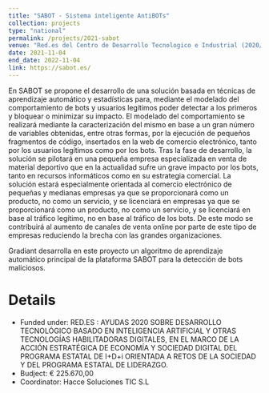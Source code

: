```yaml
---
title: "SABOT - Sistema inteligente AntiBOTs"
collection: projects
type: "national"
permalink: /projects/2021-sabot
venue: "Red.es del Centro de Desarrollo Tecnologico e Industrial (2020/0720/000100025)"
date: 2021-11-04
end_date: 2022-11-04
link: https://sabot.es/
---
```

En SABOT se propone el desarrollo de una solución basada en técnicas de aprendizaje automático y estadísticas para, mediante el modelado del comportamiento de bots y usuarios legítimos poder detectar a los primeros y bloquear o minimizar su impacto. El modelado del comportamiento se realizará mediante la caracterización del mismo en base a un gran número de variables obtenidas, entre otras formas, por la ejecución de pequeños fragmentos de código, insertados en la web de comercio electrónico, tanto por los usuarios legítimos como por los bots. Tras la fase de desarrollo, la solución se pilotará en una pequeña empresa especializada en venta de material deportivo que en la actualidad sufre un grave impacto por los bots, tanto en recursos informáticos como en su estrategia comercial. La solución estará especialmente orientada al comercio electrónico de pequeñas y medianas empresas ya que se proporcionará como un producto, no como un servicio, y se licenciará en empresas ya que se proporcionará como un producto, no como un servicio, y se licenciará en base al tráfico legítimo, no en base al tráfico de los bots. De este modo se contribuirá al aumento de canales de venta online por parte de este tipo de empresas reduciendo la brecha con las grandes organizaciones.

Gradiant desarrolla en este proyecto un algoritmo de aprendizaje automático principal de la plataforma SABOT para la detección de bots maliciosos. 

Details
======
* Funded under: RED.ES : AYUDAS 2020 SOBRE DESARROLLO TECNOLÓGICO BASADO EN INTELIGENCIA ARTIFICIAL Y OTRAS TECNOLOGÍAS HABILITADORAS DIGITALES, EN EL MARCO DE LA ACCIÓN ESTRATÉGICA DE ECONOMÍA Y SOCIEDAD DIGITAL DEL PROGRAMA ESTATAL DE I+D+i ORIENTADA A RETOS DE LA SOCIEDAD Y DEL PROGRAMA ESTATAL DE LIDERAZGO.
* Budject: € 225.670,00
* Coordinator: 	Hacce Soluciones TIC S.L
